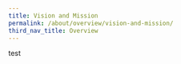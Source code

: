 ```yaml
---
title: Vision and Mission 
permalink: /about/overview/vision-and-mission/
third_nav_title: Overview
---
```

test


